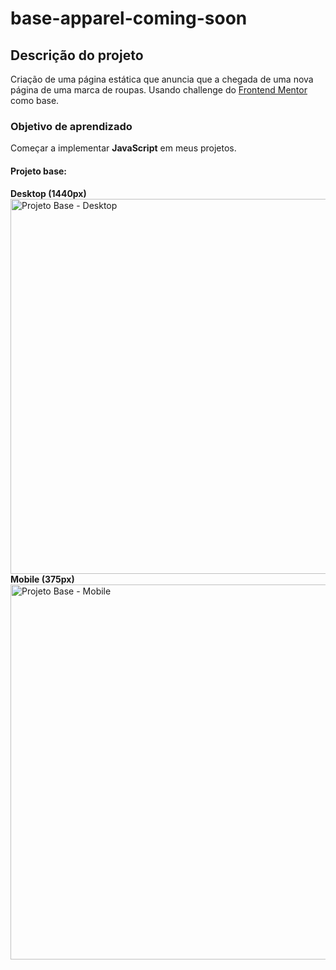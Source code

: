 # base-apparel-coming-soon

## Descrição do projeto

Criação de uma página estática que anuncia que a chegada de uma nova página de uma marca de roupas. Usando challenge do [Frontend Mentor](https://www.frontendmentor.io/) como base.

### Objetivo de aprendizado

Começar a implementar **JavaScript** em meus projetos.

#### Projeto base:

**Desktop (1440px)** <br>
<img src="https://res.cloudinary.com/dz209s6jk/image/upload/q_auto:good,w_900/Challenges/oxwdbpj64r1au0gp1frc.jpg" alt="Projeto Base - Desktop" width="600"/> <br>
**Mobile (375px)** <br>
<img src="https://res.cloudinary.com/dz209s6jk/image/upload/q_auto:good,w_900/Challenges/nmzsekfvee2avkiut1en.jpg" alt="Projeto Base - Mobile" width="600"/>
